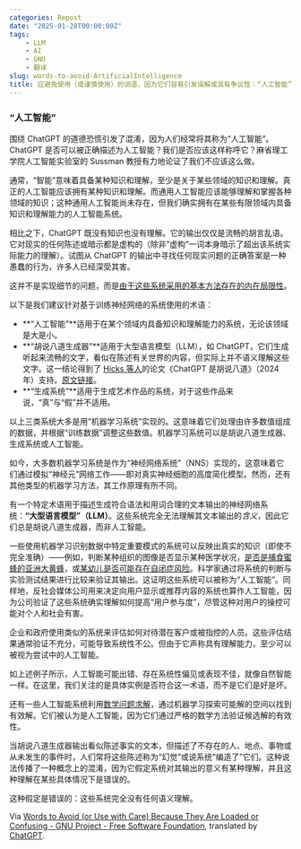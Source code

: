 ```yaml
---
categories: Repost
date: "2025-01-28T00:00:00Z"
tags:
    - LLM
    - AI
    - GNU
    - 翻译
slug: words-to-avoid-ArtificialIntelligence
title: 应避免使用（或谨慎使用）的词语，因为它们容易引发误解或具有争议性：“人工智能”
---
```


### “人工智能”

围绕 ChatGPT 的道德恐慌引发了混淆，因为人们经常将其称为“人工智能”。ChatGPT 是否可以被正确描述为人工智能？我们是否应该这样称呼它？麻省理工学院人工智能实验室的 Sussman 教授有力地论证了我们不应该这么做。

通常，“智能”意味着具备某种知识和理解，至少是关于某些领域的知识和理解。真正的人工智能应该拥有某种知识和理解。而通用人工智能应该能够理解和掌握各种领域的知识；这种通用人工智能尚未存在，但我们确实拥有在某些有限领域内具备知识和理解能力的人工智能系统。

相比之下，ChatGPT 既没有知识也没有理解。它的输出仅仅是流畅的胡言乱语。它对现实的任何陈述或暗示都是虚构的（除非“虚构”一词本身暗示了超出该系统实际能力的理解）。试图从 ChatGPT 的输出中寻找任何现实问题的正确答案是一种愚蠢的行为，许多人已经深受其害。

这并不是实现细节的问题，而是[由于这些系统采用的基本方法存在的内在局限性](https://www.mindprison.cc/p/the-question-that-no-llm-can-answer)。

以下是我们建议针对基于训练神经网络的系统使用的术语：

-   **“人工智能”**适用于在某个领域内具备知识和理解能力的系统，无论该领域是大是小。
-   **“胡说八道生成器”**适用于大型语言模型（LLM），如 ChatGPT，它们生成听起来流畅的文字，看似在陈述有关世界的内容，但实际上并不语义理解这些文字。这一结论得到了 [Hicks 等人](https://www.gnu.org/philosophy/words-to-avoid.html#ft1)的论文《ChatGPT 是胡说八道》（2024 年）支持。[原文链接](https://link.springer.com/article/10.1007/s10676-024-09775-5)。
-   **“生成系统”**适用于生成艺术作品的系统，对于这些作品来说，“真”与“假”并不适用。

以上三类系统大多是用“机器学习系统”实现的。这意味着它们处理由许多数值组成的数据，并根据“训练数据”调整这些数值。机器学习系统可以是胡说八道生成器、生成系统或人工智能。

如今，大多数机器学习系统是作为“神经网络系统”（NNS）实现的，这意味着它们通过模拟“神经元”网络工作——即对真实神经细胞的高度简化模型。然而，还有其他类型的机器学习方法，其工作原理有所不同。

有一个特定术语用于描述生成符合语法和用词合理的文本输出的神经网络系统：**“大型语言模型”（LLM）**。这些系统完全无法理解其文本输出的*含义*，因此它们总是胡说八道生成器，而非人工智能。

一些使用机器学习识别数据中特定重要模式的系统可以反映出真实的知识（即使不完全准确）——例如，判断某种组织的图像是否显示某种医学状况，[是否是捕食蜜蜂的亚洲大黄蜂](https://www.theguardian.com/environment/2024/apr/03/early-warning-system-track-asian-hornets-university-of-exeter)，或[某幼儿是否可能存在自闭症风险](https://www.theguardian.com/society/article/2024/aug/19/ai-may-help-experts-identify-toddlers-at-risk-of-autism-researchers-say)。科学家通过将系统的判断与实验测试结果进行比较来验证其输出。这证明这些系统可以被称为“人工智能”。同样地，反社会媒体公司用来决定向用户显示或推荐内容的系统也算作人工智能，因为公司验证了这些系统确实理解如何提高“用户参与度”，尽管这种对用户的操控可能对个人和社会有害。

企业和政府使用类似的系统来评估如何对待潜在客户或被指控的人员。这些评估结果通常验证不充分，可能导致系统性不公。但由于它声称具有理解能力，至少可以被视为尝试中的人工智能。

如上述例子所示，人工智能可能出错、存在系统性偏见或表现不佳，就像自然智能一样。在这里，我们关注的是具体实例是否符合这一术语，而不是它们是好是坏。

还有一些人工智能系统利用[数学问题求解](https://www.theguardian.com/technology/article/2024/jul/25/google-deepmind-takes-step-closer-to-cracking-top-level-maths)，通过机器学习探索可能解的空间以找到有效解。它们被认为是人工智能，因为它们通过严格的数学方法验证候选解的有效性。

当胡说八道生成器输出看似陈述事实的文本，但描述了不存在的人、地点、事物或从未发生的事件时，人们常将这些陈述称为“幻觉”或说系统“编造了”它们。这种说法传播了一种概念上的混淆，因为它假定系统对其输出的意义有某种理解，并且这种理解在某些具体情况下是错误的。

这种假定是错误的：这些系统完全没有任何语义理解。

Via [Words to Avoid (or Use with Care) Because They Are Loaded or Confusing - GNU Project - Free Software Foundation](https://www.gnu.org/philosophy/words-to-avoid.html#ArtificialIntelligence), translated by [ChatGPT](https://chatgpt.com/).
